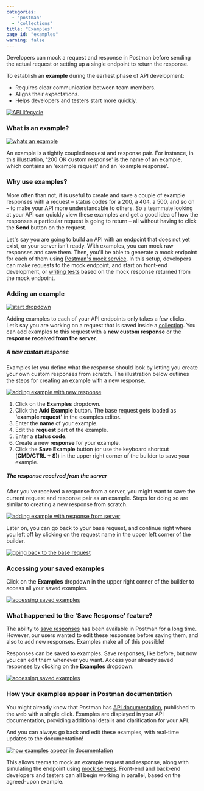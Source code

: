 ```yaml
---
categories:
  - "postman"
  - "collections"
title: "Examples"
page_id: "examples"
warning: false
---
```


Developers can mock a request and response in Postman before sending the actual request or setting up a single endpoint to return the response. 

To establish an **example** during the earliest phase of API development:

* Requires clear communication between team members.
* Aligns their expectations. 
* Helps developers and testers start more quickly.

[![API lifecycle](https://s3.amazonaws.com/postman-static-getpostman-com/postman-docs/apiLifecycle.png)](https://s3.amazonaws.com/postman-static-getpostman-com/postman-docs/apiLifecycle.png)

### What is an example?

[![whats an example](https://s3.amazonaws.com/postman-static-getpostman-com/postman-docs/what-is-example.jpg)](https://s3.amazonaws.com/postman-static-getpostman-com/postman-docs/what-is-example.jpg)

An example is a tightly coupled request and response pair. For instance, in this illustration, '200 OK custom response' is the name of an example, which contains an 'example request' and an 'example response'.

### Why use examples?

More often than not, it is useful to create and save a couple of example responses with a request – status codes for a 200, a 404, a 500, and so on – to make your API more understandable to others. So a teammate looking at your API can quickly view these examples and get a good idea of how the responses a particular request is going to return – all without having to click the **Send** button on the request. 

Let's say you are going to build an API with an endpoint that does not yet exist, or your server isn’t ready. With examples, you can mock raw responses and save them. Then, you'll be able to generate a mock endpoint for each of them using [Postman's mock service](/docs/postman/mock_servers). In this setup, developers can make requests to the mock endpoint, and start on front-end development, or [writing tests](/docs/postman/scripts/test_scripts) based on the mock response returned from the mock endpoint.

### Adding an example

[![start dropdown](https://s3.amazonaws.com/postman-static-getpostman-com/postman-docs/collections-add-examples.png)](https://s3.amazonaws.com/postman-static-getpostman-com/postman-docs/collections-add-examples.png)

Adding examples to each of your API endpoints only takes a few clicks. Let’s say you are working on a request that is saved inside a [collection](/docs/postman/collections/creating_collections). You can add examples to this request with a **new custom response** or the **response received from the server**.

##### **A new custom response**

Examples let you define what the response should look by letting you create your own custom responses from scratch. The illustration below outlines the steps for creating an example with a new response.

[![adding example with new response](https://s3.amazonaws.com/postman-static-getpostman-com/postman-docs/add-example-new-response.jpg)](https://s3.amazonaws.com/postman-static-getpostman-com/postman-docs/add-example-new-response.jpg)

1. Click on the **Examples** dropdown.
2. Click the **Add Example** button. The base request gets loaded as **'example request'** in the examples editor.
3. Enter the **name** of your example.
4. Edit the **request** part of the example.
5. Enter a **status code**.
6. Create a new **response** for your example.
7. Click the **Save Example** button (or use the keyboard shortcut (**CMD/CTRL + S)**) in the upper right corner of the builder to save your example.

##### **The response received from the server**

After you've received a response from a server, you might want to save the current request and response pair as an example. Steps for doing so are similar to creating a new response from scratch.

[![adding example with response from server](https://s3.amazonaws.com/postman-static-getpostman-com/postman-docs/add-example-server-response.jpg)](https://s3.amazonaws.com/postman-static-getpostman-com/postman-docs/add-example-server-response.jpg)

Later on, you can go back to your base request, and continue right where you left off by clicking on the request name in the upper left corner of the builder.

[![going back to the base request](https://s3.amazonaws.com/postman-static-getpostman-com/postman-docs/going-back-to-the-base-request.png)](https://s3.amazonaws.com/postman-static-getpostman-com/postman-docs/going-back-to-the-base-request.png)

### Accessing your saved examples

Click on the **Examples** dropdown in the upper right corner of the builder to access all your saved examples.

[![accessing saved examples](https://s3.amazonaws.com/postman-static-getpostman-com/postman-docs/accessing-saved-examples.jpg)](https://s3.amazonaws.com/postman-static-getpostman-com/postman-docs/accessing-saved-examples.jpg)

### What happened to the 'Save Response' feature?

The ability to [save responses](/docs/postman/sending_api_requests/responses) has been available in Postman for a long time. However, our users wanted to edit these responses before saving them, and also to add new responses. Examples make all of this possible!

Responses can be saved to examples. Save responses, like before, but now you can edit them whenever you want. Access your already saved responses by clicking on the **Examples** dropdown. 

[![accessing saved examples](https://s3.amazonaws.com/postman-static-getpostman-com/postman-docs/accessing-saved-examples-1.jpg)](https://s3.amazonaws.com/postman-static-getpostman-com/postman-docs/accessing-saved-examples-1.jpg)

### How your examples appear in Postman documentation

You might already know that Postman has [API documentation](/docs/postman/api_documentation/intro_to_api_documentation), published to the web with a single click. Examples are displayed in your API documentation, providing additional details and clarification for your API. 

And you can always go back and edit these examples, with real-time updates to the documentation!

[![how examples appear in documentation](https://s3.amazonaws.com/postman-static-getpostman-com/postman-docs/in-documenter.gif)](https://s3.amazonaws.com/postman-static-getpostman-com/postman-docs/in-documenter.gif)

This allows teams to mock an example request and response, along with simulating the endpoint using [mock servers](/docs/postman/mock_servers). Front-end and back-end developers and testers can all begin working in parallel, based on the agreed-upon example.
